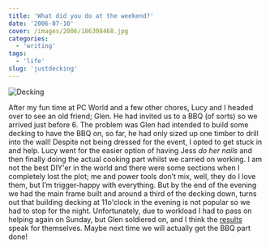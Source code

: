 ```yaml
---
title: 'What did you do at the weekend?'
date: '2006-07-10'
cover: /images/2006/186308468.jpg
categories:
  - 'writing'
tags:
  - 'life'
slug: 'justdecking'
---
```


![Decking](/images/2006/186308468.jpg)

After my fun time at PC World and a few other chores, Lucy and I headed over to see an old friend; Glen. He had invited us to a BBQ (of sorts) so we arrived just before 6. The problem was Glen had intended to build some decking to have the BBQ on, so far, he had only sized up one timber to drill into the wall! Despite not being dressed for the event, I opted to get stuck in and help. Lucy went for the easier option of having Jess _do her nails_ and then finally doing the actual cooking part whilst we carried on working. I am not the best DIY'er in the world and there were some sections when I completely lost the plot; me and power tools don’t mix, well, they do I love them, but I’m trigger-happy with everything. But by the end of the evening we had the main frame built and around a third of the decking down, turns out that building decking at 11o'clock in the evening is not popular so we had to stop for the night. Unfortunately, due to workload I had to pass on helping again on Sunday, but Glen soldiered on, and I think the [results](https://static.flickr.com/76/186308309_1879a0a6ca_d.jpg) speak for themselves. Maybe next time we will actually get the BBQ part done!
